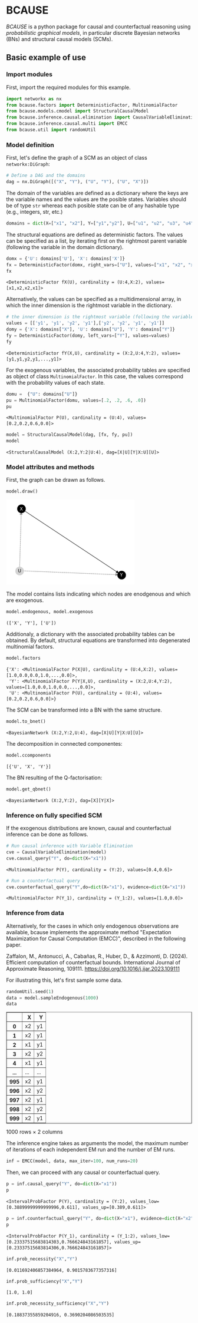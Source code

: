 # BCAUSE

_BCAUSE_ is a python package for causal and counterfactual reasoning using _probabilistic graphical models_, in particular discrete Bayesian networks (BNs) and structural causal models (SCMs).

## Basic example of use

### Import modules
First, import the required modules for this example.


```python
import networkx as nx
from bcause.factors import DeterministicFactor, MultinomialFactor
from bcause.models.cmodel import StructuralCausalModel
from bcause.inference.causal.elimination import CausalVariableElimination
from bcause.inference.causal.multi import EMCC
from bcause.util import randomUtil
```

### Model definition

First, let's define the graph of a SCM as an object of class `networkx:DiGraph`:


```python
# Define a DAG and the domains
dag = nx.DiGraph([("X", "Y"), ("U", "Y"), ("U", "X")])
```

The domain of the variables are defined as a dictionary where the keys are the variable names and the values are the posible states. Variables should be of type `str` whereas each posible state can be of any hashable type (e.g., integers, str, etc.)


```python
domains = dict(X=["x1", "x2"], Y=["y1","y2"], U=["u1", "u2", "u3", "u4"])
```

The structural equations are defined as deterministic factors. The values can be specified as a list, by iterating first on the rightmost parent variable (following the variable in the domain dictionary).


```python
domx = {'U': domains['U'], 'X': domains['X']}
fx = DeterministicFactor(domx, right_vars=["U"], values=["x1", "x2", "x2", "x1"])
fx
```




    <DeterministicFactor fX(U), cardinality = (U:4,X:2), values=[x1,x2,x2,x1]>



Alternatively, the values can be specified as a multidimensional array, in which the inner dimension is the rightmost variable in the dictionary.


```python
# the inner dimension is the rightmost variable (following the variable in the domain dict)
values = [['y1', 'y1', 'y2', 'y1'],['y2', 'y2', 'y1', 'y1']]
domy = {'X': domains["X"], 'U': domains["U"], 'Y': domains["Y"]}
fy = DeterministicFactor(domy, left_vars=["Y"], values=values)
fy
```




    <DeterministicFactor fY(X,U), cardinality = (X:2,U:4,Y:2), values=[y1,y1,y2,y1,...,y1]>



For the exogenous variables, the associated probability tables are specified as object of class `MultinomialFactor`. In this case, the values correspond with the probability values of each state.


```python
domu =  {"U": domains["U"]}
pu = MultinomialFactor(domu, values=[.2, .2, .6, .0])
pu
```




    <MultinomialFactor P(U), cardinality = (U:4), values=[0.2,0.2,0.6,0.0]>




```python
model = StructuralCausalModel(dag, [fx, fy, pu])
model
```




    <StructuralCausalModel (X:2,Y:2|U:4), dag=[X|U][Y|X:U][U]>



### Model attributes and methods

First, the graph can be drawn as follows.


```python
model.draw()
```


    
![png](output_15_0.png)
    


The model contains lists indicating which nodes are enodgenous and which are exogenous.


```python
model.endogenous, model.exogenous
```




    (['X', 'Y'], ['U'])



Additionaly, a dictionary with the associated probability tables can be obtained. By default, structural equations are transformed into degenerated multinomial factors.


```python
model.factors
```




    {'X': <MultinomialFactor P(X|U), cardinality = (U:4,X:2), values=[1.0,0.0,0.0,1.0,...,0.0]>,
     'Y': <MultinomialFactor P(Y|X,U), cardinality = (X:2,U:4,Y:2), values=[1.0,0.0,1.0,0.0,...,0.0]>,
     'U': <MultinomialFactor P(U), cardinality = (U:4), values=[0.2,0.2,0.6,0.0]>}



The SCM can be transformed into a BN with the same structure.


```python
model.to_bnet()
```




    <BayesianNetwork (X:2,Y:2,U:4), dag=[X|U][Y|X:U][U]>



The decomposition in connected componentes:


```python
model.ccomponents
```




    [{'U', 'X', 'Y'}]



The BN resulting of the Q-factorisation:


```python
model.get_qbnet()
```




    <BayesianNetwork (X:2,Y:2), dag=[X][Y|X]>



### Inference on fully specified SCM

If the exogenous distributions are known, causal and counterfactual inference can be done as follows.


```python
# Run causal inference with Variable Elimination
cve = CausalVariableElimination(model)
cve.causal_query("Y", do=dict(X="x1"))
```




    <MultinomialFactor P(Y), cardinality = (Y:2), values=[0.4,0.6]>




```python
# Run a counterfactual query
cve.counterfactual_query("Y",do=dict(X="x1"), evidence=dict(X="x1"))
```




    <MultinomialFactor P(Y_1), cardinality = (Y_1:2), values=[1.0,0.0]>



### Inference from data

Alternatively, for the cases in which only endogenous observations are available, bcause implements the approximate method "Expectation Maximization for Causal Computation (EMCC)", described in the following paper.


Zaffalon, M., Antonucci, A., Cabañas, R., Huber, D., & Azzimonti, D. (2024). Efficient computation of counterfactual bounds. International Journal of Approximate Reasoning, 109111. https://doi.org/10.1016/j.ijar.2023.109111

For illustrating this, let's first sample some data.



```python
randomUtil.seed(1)
data = model.sampleEndogenous(1000)
data
```




<div>
<style scoped>
    .dataframe tbody tr th:only-of-type {
        vertical-align: middle;
    }

    .dataframe tbody tr th {
        vertical-align: top;
    }

    .dataframe thead th {
        text-align: right;
    }
</style>
<table border="1" class="dataframe">
  <thead>
    <tr style="text-align: right;">
      <th></th>
      <th>X</th>
      <th>Y</th>
    </tr>
  </thead>
  <tbody>
    <tr>
      <th>0</th>
      <td>x2</td>
      <td>y1</td>
    </tr>
    <tr>
      <th>1</th>
      <td>x2</td>
      <td>y1</td>
    </tr>
    <tr>
      <th>2</th>
      <td>x1</td>
      <td>y1</td>
    </tr>
    <tr>
      <th>3</th>
      <td>x2</td>
      <td>y2</td>
    </tr>
    <tr>
      <th>4</th>
      <td>x1</td>
      <td>y1</td>
    </tr>
    <tr>
      <th>...</th>
      <td>...</td>
      <td>...</td>
    </tr>
    <tr>
      <th>995</th>
      <td>x2</td>
      <td>y1</td>
    </tr>
    <tr>
      <th>996</th>
      <td>x2</td>
      <td>y2</td>
    </tr>
    <tr>
      <th>997</th>
      <td>x2</td>
      <td>y1</td>
    </tr>
    <tr>
      <th>998</th>
      <td>x2</td>
      <td>y2</td>
    </tr>
    <tr>
      <th>999</th>
      <td>x2</td>
      <td>y1</td>
    </tr>
  </tbody>
</table>
<p>1000 rows × 2 columns</p>
</div>



The inference engine takes as arguments the model, the maximum number of iterations of each independent EM run and the number of EM runs.


```python
inf = EMCC(model, data, max_iter=100, num_runs=20)
```

Then, we can proceed with any causal or counterfactual query.


```python
p = inf.causal_query("Y", do=dict(X="x1"))
p
```




    <IntervalProbFactor P(Y), cardinality = (Y:2), values_low=[0.38899999999999996,0.611], values_up=[0.389,0.611]>




```python
p = inf.counterfactual_query("Y", do=dict(X="x1"), evidence=dict(X="x2"))
p
```




    <IntervalProbFactor P(Y_1), cardinality = (Y_1:2), values_low=[0.23337515683814303,0.766624843161857], values_up=[0.23337515683814306,0.766624843161857]>




```python
inf.prob_necessity("X","Y")
```




    [0.011692406857384964, 0.9015783677357316]




```python
inf.prob_sufficiency("X","Y")

```




    [1.0, 1.0]




```python
inf.prob_necessity_sufficiency("X","Y")
```




    [0.18837355859204916, 0.3690204086503535]


